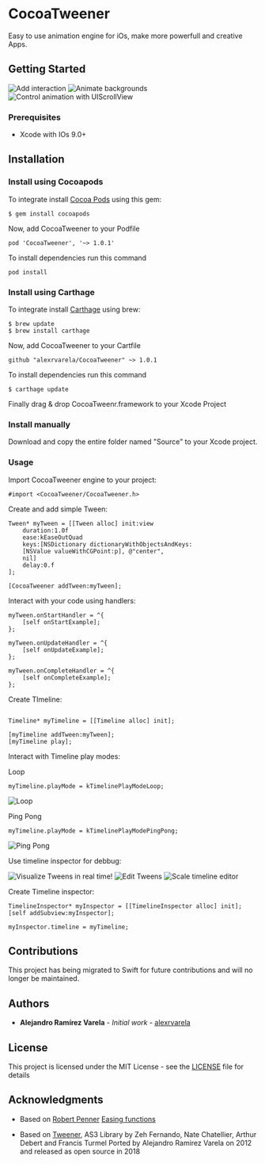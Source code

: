 # CocoaTweener

Easy to use animation engine for iOs, make more powerfull and creative Apps.

## Getting Started

![Add interaction](https://media.giphy.com/media/ZwEe1iL6OGfYivKWPW/giphy.gif) ![Animate backgrounds](https://media.giphy.com/media/ccVEctPrQ3JopWsyBH/giphy.gif)![Control animation with UIScrollView](https://media.giphy.com/media/1oDtjQUOSYucCEE6st/giphy.gif)

### Prerequisites

* Xcode with IOs 9.0+

## Installation

### Install using Cocoapods

To integrate install [Cocoa Pods](http://cocoapods.org/) using this gem:
```
$ gem install cocoapods
```

Now, add CocoaTweener to your Podfile
```
pod 'CocoaTweener', '~> 1.0.1'
```

To install dependencies run this command
```
pod install
```


### Install using Carthage

To integrate install [Carthage](https://github.com/Carthage/Carthage) using brew:
```
$ brew update
$ brew install carthage
```

Now, add CocoaTweener to your Cartfile
```
github "alexrvarela/CocoaTweener" ~> 1.0.1
```

To install dependencies run this command
```
$ carthage update
```
Finally drag & drop CocoaTweenr.framework to your Xcode Project

### Install manually

Download and copy the entire folder named "Source"  to your Xcode project.

### Usage

Import CocoaTweener engine to your project:

```objc
#import <CocoaTweener/CocoaTweener.h>
```

Create and add simple Tween:

```objc
Tween* myTween = [[Tween alloc] init:view
    duration:1.0f
    ease:kEaseOutQuad
    keys:[NSDictionary dictionaryWithObjectsAndKeys:
    [NSValue valueWithCGPoint:p], @"center",
    nil]
    delay:0.f
];

[CocoaTweener addTween:myTween];
```

Interact with your code using handlers:

```objc
myTween.onStartHandler = ^{
    [self onStartExample];
};

myTween.onUpdateHandler = ^{
    [self onUpdateExample];
};

myTween.onCompleteHandler = ^{
    [self onCompleteExample];
};
```

Create TImeline:

```objc

Timeline* myTimeline = [[Timeline alloc] init];

[myTimeline addTween:myTween];
[myTimeline play];

```

Interact with Timeline play modes:

Loop
```objc
myTimeline.playMode = kTimelinePlayModeLoop;
```
![Loop](https://media.giphy.com/media/B1RCOCUIXywTNENBjy/giphy.gif)


Ping Pong
```objc
myTimeline.playMode = kTimelinePlayModePingPong;
```
![Ping Pong](https://media.giphy.com/media/1YbC1Xy83ivhAlq4Go/giphy.gif)


Use timeline inspector for debbug:

![Visualize Tweens in real time!](https://media.giphy.com/media/3j1iQSKi0BgsB0M8Ox/giphy.gif)
![Edit Tweens](https://media.giphy.com/media/3DsN9STG4a4JvIjN41/giphy.gif)
![Scale timeline editor](https://media.giphy.com/media/5h7sdGhWiH4bLDMHOL/giphy.gif)

Create Timeline inspector:

```objc
TimelineInspector* myInspector = [[TimelineInspector alloc] init];
[self addSubview:myInspector];

myInspector.timeline = myTimeline;
```

## Contributions
This project has being migrated to Swift for future contributions and will no longer be maintained.

## Authors
* **Alejandro Ramírez Varela** - *Initial work* - [alexrvarela](https://github.com/alexrvarela)


## License
This project is licensed under the MIT License - see the [LICENSE](LICENSE) file for details

## Acknowledgments

* Based on [Robert Penner](http://robertpenner.com)  [Easing functions](http://robertpenner.com/easing/)

* Based on [Tweener](https://github.com/zeh/tweener), AS3 Library by Zeh Fernando, Nate Chatellier, Arthur Debert and Francis Turmel
Ported by Alejandro Ramirez Varela on 2012 and released as open source in 2018
